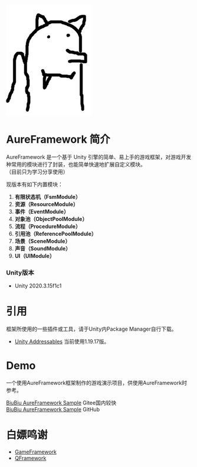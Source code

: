 ![LOGO](LOGO.jpg)

# AureFramework 简介

AureFramework 是一个基于 Unity 引擎的简单、易上手的游戏框架，对游戏开发种常用的模块进行了封装，也能简单快速地扩展自定义模块。  
（目前只为学习分享使用）  

现版本有如下内置模块：

1. **有限状态机（FsmModule）**
2. **资源（ResourceModule）**
3. **事件（EventModule）**
4. **对象池（ObjectPoolModule）**
5. **流程（ProcedureModule）**
6. **引用池（ReferencePoolModule）**
7. **场景（SceneModule）**
8. **声音（SoundModule）**
9. **UI（UIModule）**

### Unity版本

* Unity 2020.3.15f1c1

# 引用

框架所使用的一些插件或工具，请于Unity内Package Manager自行下载。

* [Unity Addressables](https://docs.unity3d.com/Packages/com.unity.addressables@1.19/manual/index.html) 当前使用1.19.17版。

# Demo

一个使用AureFramework框架制作的游戏演示项目，供使用AureFramework时参考。

[BiuBiu AureFramework Sample](https://gitee.com/yyyurz/biu-biu) Gitee国内较快  
[BiuBiu AureFramework Sample](https://github.com/YYYurz/BiuBiu-AureFramework-Sample) GitHub  

# 白嫖鸣谢

* [GameFramework](https://github.com/EllanJiang/GameFramework)
* [QFramework](https://github.com/liangxiegame/QFramework)